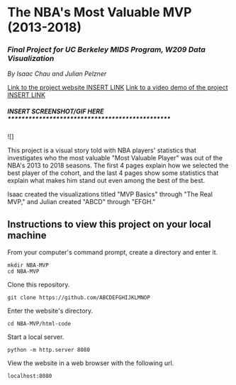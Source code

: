# The NBA's Most Valuable MVP (2013-2018)
### _Final Project for UC Berkeley MIDS Program, W209 Data Visualization_

_By Isaac Chau and Julian Pelzner_

[Link to the project website INSERT LINK](http://google.com)
[Link to a video demo of the project INSERT LINK](http://google.com)


##### INSERT SCREENSHOT/GIF HERE ***********************************************
![] <gif file goes here>

This project is a visual story told with NBA players' statistics that investigates who the most valuable "Most Valuable Player" was out of the NBA's 2013 to 2018 seasons. The first 4 pages explain how we selected the best player of the cohort, and the last 4 pages show some statistics that explain what makes him stand out even among the best of the best.

Isaac created the visualizations titled "MVP Basics" through "The Real MVP," and Julian created "ABCD" through "EFGH."


## Instructions to view this project on your local machine
From your computer's command prompt, create a directory and enter it.
```
mkdir NBA-MVP
cd NBA-MVP
```
Clone this repository.
```
git clone https://github.com/ABCDEFGHIJKLMNOP
```
Enter the website's directory.
```
cd NBA-MVP/html-code
```
Start a local server.
```
python -m http.server 8080
```
View the website in a web browser with the following url.
```
localhost:8080
```
